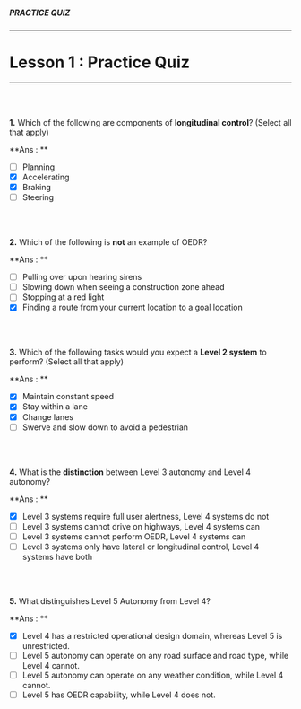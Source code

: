 ##### **PRACTICE QUIZ**

---

# **Lesson 1 : Practice Quiz**

---

<br><br>

**1.** Which of the following are components of **longitudinal control**? (Select all that apply)

**Ans : ** 

- [ ] Planning
- [x] Accelerating
- [x] Braking
- [ ] Steering

<br><br>

**2.** Which of the following is **not** an example of OEDR? 

**Ans : **

- [ ] Pulling over upon hearing sirens
- [ ] Slowing down when seeing a construction zone ahead
- [ ] Stopping at a red light
- [x] Finding a route from your current location to a goal location

<br><br>

**3.** Which of the following tasks would you expect a **Level 2 system** to perform? (Select all that apply)

**Ans : **

- [x] Maintain constant speed
- [x] Stay within a lane
- [x] Change lanes
- [ ] Swerve and slow down to avoid a pedestrian

<br><br>

**4.** What is the **distinction** between Level 3 autonomy and Level 4 autonomy? 

**Ans : **

- [x] Level 3 systems require full user alertness, Level 4 systems do not
- [ ] Level 3 systems cannot drive on highways, Level 4 systems can
- [ ] Level 3 systems cannot perform OEDR, Level 4 systems can
- [ ] Level 3 systems only have lateral or longitudinal control, Level 4 systems have both

<br><br>

**5.** What distinguishes Level 5 Autonomy from Level 4?

**Ans : **

- [x] Level 4 has a restricted operational design domain, whereas Level 5 is unrestricted.
- [ ] Level 5 autonomy can operate on any road surface and road type, while Level 4 cannot.
- [ ] Level 5 autonomy can operate on any weather condition, while Level 4 cannot.
- [ ] Level 5 has OEDR capability, while Level 4 does not.